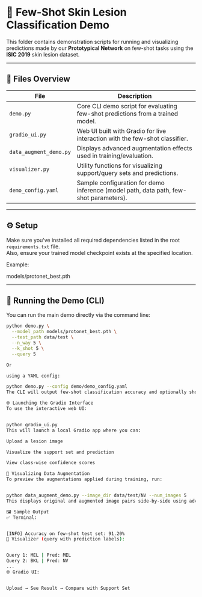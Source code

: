 # 🔬 Few-Shot Skin Lesion Classification Demo

This folder contains demonstration scripts for running and visualizing predictions made by our **Prototypical Network** on few-shot tasks using the **ISIC 2019** skin lesion dataset.

---

## 📁 Files Overview

| File                   | Description                                                                 |
|------------------------|-----------------------------------------------------------------------------|
| `demo.py`              | Core CLI demo script for evaluating few-shot predictions from a trained model. |
| `gradio_ui.py`         | Web UI built with Gradio for live interaction with the few-shot classifier.   |
| `data_augment_demo.py` | Displays advanced augmentation effects used in training/evaluation.           |
| `visualizer.py`        | Utility functions for visualizing support/query sets and predictions.        |
| `demo_config.yaml`     | Sample configuration for demo inference (model path, data path, few-shot parameters). |

---

## ⚙️ Setup

Make sure you've installed all required dependencies listed in the root `requirements.txt` file.  
Also, ensure your trained model checkpoint exists at the specified location.

Example:

models/protonet_best.pth



---

## 🚀 Running the Demo (CLI)

You can run the main demo directly via the command line:

```bash
python demo.py \
  --model_path models/protonet_best.pth \
  --test_path data/test \
  --n_way 5 \
  --k_shot 5 \
  --query 5

Or 

using a YAML config:

python demo.py --config demo/demo_config.yaml
The CLI will output few-shot classification accuracy and optionally show support/query visualizations.

🌐 Launching the Gradio Interface
To use the interactive web UI:


python gradio_ui.py
This will launch a local Gradio app where you can:

Upload a lesion image

Visualize the support set and prediction

View class-wise confidence scores

🧪 Visualizing Data Augmentation
To preview the augmentations applied during training, run:


python data_augment_demo.py --image_dir data/test/NV --num_images 5
This displays original and augmented image pairs side-by-side using advanced transforms from utils/augmentation.py.

🖼 Sample Output
✅ Terminal:


[INFO] Accuracy on few-shot test set: 91.20%
🧠 Visualizer (query with prediction labels):


Query 1: MEL | Pred: MEL  
Query 2: BKL | Pred: NV  
...
🌐 Gradio UI:


Upload → See Result → Compare with Support Set